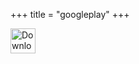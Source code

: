 +++
title = "googleplay"
+++

<a class="app-link" href="https://play.google.com/store/apps/details?id=com.nextcloud.client" rel="nofollow">
  <img class="app-border" src="./googleplay-trim.png" alt="Download from Google Play" height="40"
    data-canonical-src="https://play.google.com/intl/en_us/badges/images/generic/en_badge_web_generic.png"
    style="max-width: 100%;">
</a>

